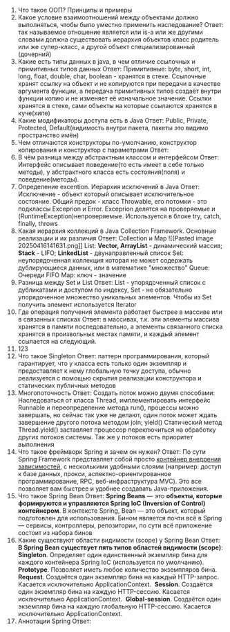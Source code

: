 1. Что такое ООП? Принципы и примеры
2. Какое условие взаимоотношений между объектами должно выполняться, чтобы было уместно применить наследование?
	Ответ: так называемое отношение является или is-a или же другими словами должна существовать иерархия объектов класс родитель или же супер-класс, а другой объект специализированный (дочерний)  
3. Какие есть типы данных в java, в чем отличие ссылочных и примитивных типов данных
	Ответ: Примитивные: byte, short, int, long, float, double, char, boolean - хранятся в стеке. Ссылочные хранят ссылку на объект и не копируются при передачи в качестве аргумента функции, а передача примитивных типов создаёт внутри функции копию и не изменяет её изначальное значение. Ссылки хранятся в стеке, сами объекты на которые ссылаются хранятся в куче(хипе)  
4. Какие модификаторы доступа есть в Java
	Ответ: Public, Private, Protected, Default(видимость внутри пакета, пакеты это видимо пространство имён)
5. Чем отличаются конструкторы по-умолчанию, конструктор копирования и конструктор с параметрами
	Ответ: 
6. В чём разница между абстрактным классом и интерфейсом
	Ответ: Интерфейс описывает поведение(то есть имеет в себе только методы), у абстрактного класса есть состояния(поля) и поведение(методы). 
7. Определение excention. Иерархия исключений в Java
	 Ответ: Исключение - объект который описывает исключительное состояние. Общий предок - класс Throwable, его потомки - это подклассы Exceprion и Error. Exceprion делятся на проверяемые и (RuntimeException)непроверяемые. Используется в блоке try, catch, finally, throws
8. Какая иерархия коллекций в Java Collection Framework. Основные реализации и их различия 
	 Ответ: Collection и Map
	 ![[Pasted image 20250416141631.png]]
	 List: **Vector, ArrayList** - динамический массив;	 **Stack** - LIFO;	 **LinkedList** - двунаправленный список
	 Set: неупорядоченная коллекция которая не может содержать дублирующиеся данных, или в математике "множество"
	 Queue: Очереди FIFO 
	 Map: ключ - значение
9. Разница между Set и List
	 Ответ: List - упорядоченный список с дубликатами и доступом по индексу, Set - не обязательно упорядоченное множество уникальных элементов. Чтобы из Set получить элемент используется Iterator
10. Где операция получения элемента работает быстрее в массиве или в связанных списках
	 Ответ: в массивах, т.к. эти элементы массива хранятся в памяти последовательно, а элементы связанного списка хранятся в произвольных местах памяти, и каждый элемент ссылается на следующий. 
11. 123
12. Что такое Singleton
	 Ответ: паттерн программирования, который гарантирует, что у класса есть только один экземпляр и предоставляет к нему глобальную точку доступа, обычно реализуется с помощью скрытия реализации конструктора и статических публичных методов 
13. Многопоточность 
	 Ответ: Создать поток можно двумя способами: Наследоваться от класса Thread, имплементировать интерфейс Runnable и переопределение метода run(), процессы можно завершать, но сейчас так уже не делают, один поток может ждать завершение другого потока методом join; yield() Статический метод Thread.yield() заставляет процессор переключиться на обработку других потоков системы. Так же у потоков есть приоритет выполнения 
14. Что такое фреймворк Spring и зачем он нужен?
	 Ответ: По сути Spring Framework представляет собой просто [контейнер внедрения зависимостей](https://en.wikipedia.org/wiki/Dependency_injection), с несколькими удобными слоями (например: доступ к базе данных, прокси, аспектно-ориентированное программирование, RPC, веб-инфраструктура MVC). Это все позволяет вам быстрее и удобнее создавать Java-приложения.
15. Что такое Spring Bean
	 Ответ: **Spring Beans** — это **объекты, которые формируются и управляются Spring IoC (Inversion of Control) контейнером**. В контексте Spring, Bean — это объект, который подготовлен для использования. Бином является почти всё в Spring — сервисы, контроллеры, репозитории, по сути всё приложение состоит из набора бинов
16. Какие существуют области видимости (scope) у Spring Bean
	 Ответ: **В Spring Bean существует пять типов областей видимости (scope)**:
	 **Singleton**. Определяет один единственный экземпляр бина для каждого контейнера Spring IoC (используется по умолчанию).
	 **Prototype**. Позволяет иметь любое количество экземпляров бина.
	 **Request**. Создаётся один экземпляр бина на каждый HTTP-запрос. Касается исключительно ApplicationContext. 
	 **Session**. Создаётся один экземпляр бина на каждую HTTP-сессию. Касается исключительно ApplicationContext. 
	 **Global-session**. Создаётся один экземпляр бина на каждую глобальную HTTP-сессию. Касается исключительно ApplicationContext.
17. Аннотации Spring
	 Ответ: 